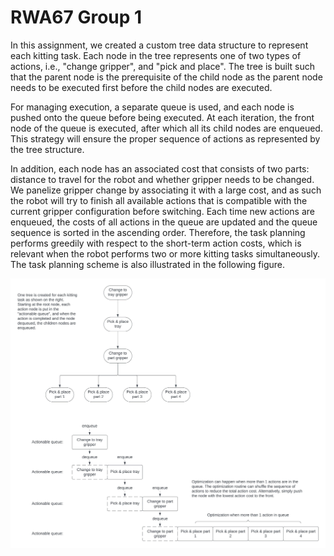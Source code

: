 # RWA67 Group 1

In this assignment, we created a custom tree data structure to represent each kitting task. Each node in the tree represents one of two types of actions, i.e., "change gripper", and "pick and place". The tree is built such that the parent node is the prerequisite of the child node as the parent node needs to be executed first before the child nodes are executed. 

For managing execution, a separate queue is used, and each node is pushed onto the queue before being executed. At each iteration, the front node of the queue is executed, after which all its child nodes are enqueued. This strategy will ensure the proper sequence of actions as represented by the tree structure. 

In addition, each node has an associated cost that consists of two parts: distance to travel for the robot and whether gripper needs to be changed. We panelize gripper change by associating it with a large cost, and as such the robot will try to finish all available actions that is compatible with the current gripper configuration before switching. Each time new actions are enqueued, the costs of all actions in the queue are updated and the queue sequence is sorted in the ascending order. Therefore, the task planning performs greedily with respect to the short-term action costs, which is relevant when the robot performs two or more kitting tasks simultaneously. The task planning scheme is also illustrated in the following figure.

![](illustration.jpeg)
